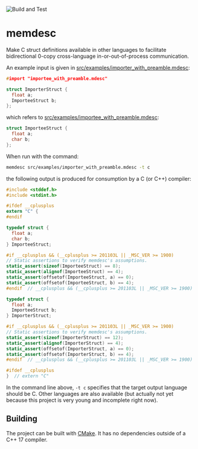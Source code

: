 ![Build and Test](https://github.com/aabtop/memdesc/workflows/Build%20and%20Test/badge.svg)

# memdesc
Make C struct definitions available in other languages to facilitate bidirectional 0-copy cross-language in-or-out-of-process communication.

An example input is given in [src/examples/importer_with_preamble.mdesc](src/examples/importer_with_preamble.mdesc):

```c
#import "importee_with_preamble.mdesc"

struct ImporterStruct {
  float a;
  ImporteeStruct b;
};
```

which refers to [src/examples/importee_with_preamble.mdesc](src/examples/importee_with_preamble.mdesc):

```c
struct ImporteeStruct {
  float a;
  char b;
};
```

When run with the command:

```bash
memdesc src/examples/importer_with_preamble.mdesc -t c
```

the following output is produced for consumption by a C (or C++) compiler:

```c
#include <stddef.h>
#include <stdint.h>

#ifdef __cplusplus
extern "C" {
#endif

typedef struct {
  float a;
  char b;
} ImporteeStruct;

#if __cplusplus && (__cplusplus >= 201103L || _MSC_VER >= 1900)       
// Static assertions to verify memdesc's assumptions.
static_assert(sizeof(ImporteeStruct) == 8);
static_assert(alignof(ImporteeStruct) == 4);
static_assert(offsetof(ImporteeStruct, a) == 0);
static_assert(offsetof(ImporteeStruct, b) == 4);
#endif  // __cplusplus && (__cplusplus >= 201103L || _MSC_VER >= 1900)

typedef struct {
  float a;
  ImporteeStruct b;
} ImporterStruct;

#if __cplusplus && (__cplusplus >= 201103L || _MSC_VER >= 1900)
// Static assertions to verify memdesc's assumptions.
static_assert(sizeof(ImporterStruct) == 12);
static_assert(alignof(ImporterStruct) == 4);
static_assert(offsetof(ImporterStruct, a) == 0);
static_assert(offsetof(ImporterStruct, b) == 4);
#endif  // __cplusplus && (__cplusplus >= 201103L || _MSC_VER >= 1900)

#ifdef __cplusplus
}  // extern "C"
```

In the command line above, `-t c` specifies that the target output language should be C.  Other languages are also available (but actually not yet because this project is very young and incomplete right now).

## Building

The project can be built with [CMake](https://cmake.org/).  It has no dependencies outside of a C++ 17 compiler.
